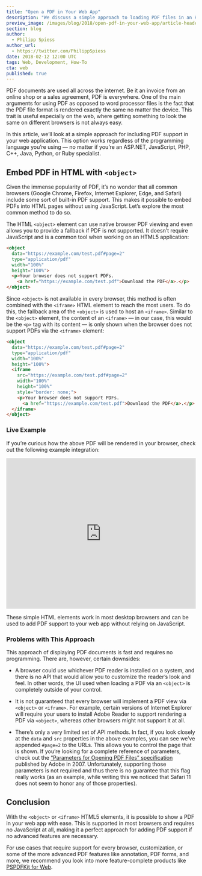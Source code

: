 ```yaml
---
title: "Open a PDF in Your Web App"
description: "We discuss a simple approach to loading PDF files in an HTML app without using JavaScript."
preview_image: /images/blog/2018/open-pdf-in-your-web-app/article-header.png
section: blog
author:
  - Philipp Spiess
author_url:
  - https://twitter.com/PhilippSpiess
date: 2018-02-12 12:00 UTC
tags: Web, Development, How-To
cta: web
published: true
---
```


PDF documents are used all across the internet. Be it an invoice from an online shop or a sales agreement, PDF is everywhere. One of the main arguments for using PDF as opposed to word processor files is the fact that the PDF file format is rendered exactly the same no matter the device. This trait is useful especially on the web, where getting something to look the same on different browsers is not always easy.

In this article, we’ll look at a simple approach for including PDF support in your web application. This option works regardless of the programming language you’re using — no matter if you’re an ASP.NET, JavaScript, PHP, C++, Java, Python, or Ruby specialist.

## Embed PDF in HTML with `<object>`

Given the immense popularity of PDF, it’s no wonder that all common browsers (Google Chrome, Firefox, Internet Explorer, Edge, and Safari) include some sort of built-in PDF support. This makes it possible to embed PDFs into HTML pages without using JavaScript. Let’s explore the most common method to do so.

The HTML `<object>` element can use native browser PDF viewing and even allows you to provide a fallback if PDF is not supported. It doesn’t require JavaScript and is a common tool when working on an HTML5 application:

```html
<object
  data="https://example.com/test.pdf#page=2"
  type="application/pdf"
  width="100%"
  height="100%">
  <p>Your browser does not support PDFs.
    <a href="https://example.com/test.pdf">Download the PDF</a>.</p>
</object>
```

Since `<object>` is not available in every browser, this method is often combined with the `<iframe>` HTML element to reach the most users. To do this, the fallback area of the `<object>` is used to host an `<iframe>`. Similar to the `<object>` element, the content of an `<iframe>` — in our case, this would be the `<p>` tag with its content — is only shown when the browser does not support PDFs via the `<iframe>` element:

```html
<object
  data="https://example.com/test.pdf#page=2"
  type="application/pdf"
  width="100%"
  height="100%">
  <iframe
    src="https://example.com/test.pdf#page=2"
    width="100%"
    height="100%"
    style="border: none;">
    <p>Your browser does not support PDFs.
      <a href="https://example.com/test.pdf">Download the PDF</a>.</p>
  </iframe>
</object>
```

### Live Example

If you’re curious how the above PDF will be rendered in your browser, check out the following example integration:

<object
  data="https://web-preview.pspdfkit.com/showcases/8.pdf#page=2"
  type="application/pdf"
  width="100%"
  height="400">
  <iframe
    src="https://web-preview.pspdfkit.com/showcases/8.pdf#page=2"
    width="100%"
    height="400"
    style="border: none;">
    <p>Your browser does not support PDFs.
      <a href="https://web-preview.pspdfkit.com/showcases/8.pdf">Download the PDF</a>.</p>
  </iframe>
</object>

These simple HTML elements work in most desktop browsers and can be used to add PDF support to your web app without relying on JavaScript.

### Problems with This Approach

This approach of displaying PDF documents is fast and requires no programming. There are, however, certain downsides:

- A browser could use whichever PDF reader is installed on a system, and there is no API that would allow you to customize the reader’s look and feel. In other words, the UI used when loading a PDF via an `<object>` is completely outside of your control.

- It is not guaranteed that every browser will implement a PDF view via `<object>` or `<iframe>`. For example, certain versions of Internet Explorer will require your users to install Adobe Reader to support rendering a PDF via `<object>`, whereas other browsers might not support it at all.

- There’s only a very limited set of API methods. In fact, if you look closely at the `data` and `src` properties in the above examples, you can see we’ve appended `#page=2` to the URLs. This allows you to control the page that is shown. If you’re looking for a complete reference of parameters, check out the [“Parameters for Opening PDF Files” specification] published by Adobe in 2007. Unfortunately, supporting those parameters is not required and thus there is no guarantee that this flag really works (as an example, while writing this we noticed that Safari 11 does not seem to honor any of those properties).

## Conclusion

With the `<object>` or `<iframe>` HTML5 elements, it is possible to show a PDF in your web app with ease. This is supported in most browsers and requires no JavaScript at all, making it a perfect approach for adding PDF support if no advanced features are necessary.

For use cases that require support for every browser, customization, or some of the more advanced PDF features like annotation, PDF forms, and more, we recommend you look into more feature-complete products like [PSPDFKit for Web](/web).

[“Parameters for Opening PDF Files” specification]: http://www.adobe.com/content/dam/acom/en/devnet/acrobat/pdfs/pdf_open_parameters.pdf
